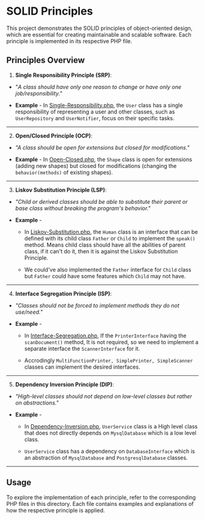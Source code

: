 # SOLID Principles

This project demonstrates the SOLID principles of object-oriented design, which are essential for creating maintainable and scalable software. Each principle is implemented in its respective PHP file.

## Principles Overview

1. **Single Responsibility Principle (SRP)**:

- "_A class should have only one reason to change or have only one job/responsibility."_

- **Example** - In [Single-Responsibility.php](Single-Responsibility.php), the `User` class has a single responsibility of representing a user and other classes, such as `UserRepository` and `UserNotifier`, focus on their specific tasks.

---

2. **Open/Closed Principle (OCP)**:

- _"A class should be open for extensions but closed for modifications."_

- **Example** - In [Open-Closed.php](Open-Closed.php), the `Shape` class is open for extensions (adding new shapes) but closed for modifications (changing the `behavior(methods)` of existing shapes).

---

3. **Liskov Substitution Principle (LSP)**:

- _"Child or derived classes should be able to substitute their parent or base class without breaking the program's behavior."_

- **Example** -

  - In [Liskov-Substitution.php](Liskov-Substitution.php), the `Human` class is an interface that can be defined with its child class `Father` or `Child` to implement the `speak()` method. Means child class should have all the abilities of parent class, if it can't do it, then it is against the Liskov Substitution Principle.

  - We could've also implemented the `Father` interface for `Child` class but `Father` could have some features which `Child` may not have.

---

4. **Interface Segregation Principle (ISP)**:

- _"Classes should not be forced to implement methods they do not use/need."_

- **Example** -

  - In [Interface-Segregation.php](Interface-Segregation.php), If the `PrinterInterface` having the `scanDocument()` method, It is not required, so we need to implement a separate interface the `ScannerInterface` for it.

  - Accrodingly `MultiFunctionPrinter, SimplePrinter, SimpleScanner` classes can implement the desired interfaces.

---

5. **Dependency Inversion Principle (DIP)**:

- _"High-level classes should not depend on low-level classes but rather on abstractions."_

- **Example** -

  - In [Dependency-Inversion.php](Dependency-Inversion.php), `UserService` class is a High level class that does not directly depends on `MysqlDatabase` which is a low level class.

  - `UserService` class has a dependency on `DatabaseInterface` which is an abstraction of `MysqlDatabase` and `PostgresqlDatabase` classes.

---

## Usage

To explore the implementation of each principle, refer to the corresponding PHP files in this directory. Each file contains examples and explanations of how the respective principle is applied.
